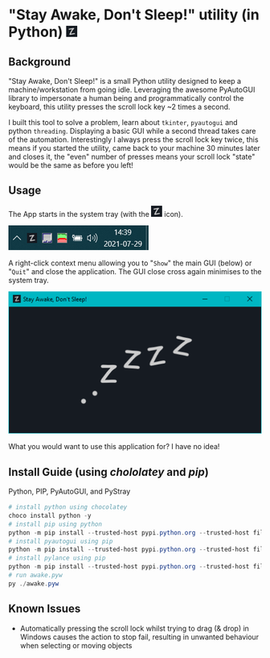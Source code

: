 # "Stay Awake, Don't Sleep!" utility (in Python) ![](icon/22.png)

## Background
"Stay Awake, Don't Sleep!" is a small Python utility designed to keep a machine/workstation from going idle. Leveraging the awesome PyAutoGUI library to impersonate a human being and programmatically control the keyboard, this utility presses the scroll lock key ~2 times a second.

I built this tool to solve a problem, learn about ```tkinter```, ```pyautogui``` and python ```threading```. Displaying a basic GUI while a second thread takes care of the automation. Interestingly I always press the scroll lock key twice, this means if you started the utility, came back to your machine 30 minutes later and closes it, the "even" number of presses means your scroll lock "state" would be the same as before you left!

## Usage
The App starts in the system tray (with the ![Z](icon/22.png) icon).

![Running in the Windows 10 System Tray](.screenshot/in-the-tray.png)

A right-click context menu allowing you to "```Show```" the main GUI  (below) or "```Quit```" and close the application. The GUI close cross again minimises to the system tray.

![Running awake.pyw on Windows 10](.screenshot/stay-awake-dont-sleep.png)

What you would want to use this application for? I have no idea!

## Install Guide (using _chololatey_ and _pip_)
Python, PIP, PyAutoGUI, and PyStray
```powershell
# install python using chocolatey
choco install python -y
# install pip using python
python -m pip install --trusted-host pypi.python.org --trusted-host files.pythonhosted.org --trusted-host pypi.org --upgrade pip
# install pyautogui using pip
python -m pip install --trusted-host pypi.python.org --trusted-host files.pythonhosted.org --trusted-host pypi.org --upgrade pyautogui
# install pylance using pip
python -m pip install --trusted-host pypi.python.org --trusted-host files.pythonhosted.org --trusted-host pypi.org --upgrade pystray
# run awake.pyw
py ./awake.pyw
```

## Known Issues
- Automatically pressing the scroll lock whilst trying to drag (& drop) in Windows causes the action to stop fail, resulting in unwanted behaviour when selecting or moving objects
